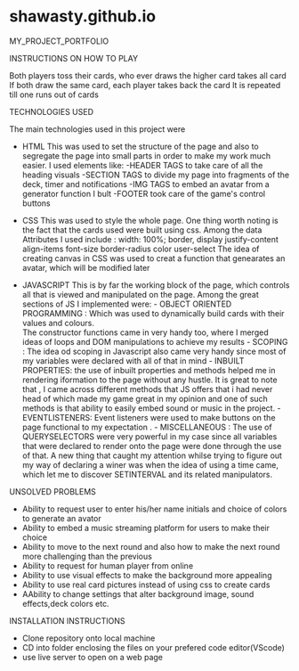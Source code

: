# shawasty.github.io
MY_PROJECT_PORTFOLIO

INSTRUCTIONS ON HOW TO PLAY

Both players toss their cards, who ever draws the higher card takes all card 
If both draw the same card, each player takes back the card
It is repeated till one runs out of cards




TECHNOLOGIES USED

The main technologies used in this project were 
- HTML 
    This was used to set the structure of the page and also to segregate the page into 
    small parts in order to make my work much easier.
    I used elements like:
      -HEADER TAGS  to take care of all the heading visuals
      -SECTION TAGS to divide my page into fragments of the deck, timer and notifications
      -IMG TAGS to embed an avatar from a generator function I bult
      -FOOTER took care of the game's control buttons
     
    
- CSS
    This was used to style the whole page. One thing worth noting is the fact that the cards
    used were built using css. Among the data Attributes I used include :
        width: 100%;
        border, display
        justify-content
        align-items
        font-size
        border-radius
        color
        user-select
     The idea of creating canvas in CSS was used to creat a function that genearates an avatar, which will be modified later
      
      
- JAVASCRIPT
    This is by far the working block of the page, which controls all that is viewed and manipulated on the page.
    Among the great sections of JS I implemented were:
        - OBJECT ORIENTED PROGRAMMING :
              Which was used to dynamically build cards with their values and colours.  
              The constructor functions came in very handy too, where I merged ideas of loops and DOM manipulations to achieve my results
        - SCOPING :
              The idea od scoping in Javascript also came very handy since most of my variables were declared with all of that in mind
        - INBUILT PROPERTIES:
              the use of inbuilt properties and methods helped me in rendering iformation to the page without any hustle.
              It is great to note that , I came across different methods that JS offers that i had never head of which made my game great in my opinion 
              and one of such methods is that ability to easily embed sound or music in the project.
        - EVENTLISTENERS:
              Event listeners were used to make buttons on the page functional to my expectation .
        - MISCELLANEOUS :
              The use of QUERYSELECTORS were very powerful in my case since all variables that were declared to render onto the page were done through 
              the use of that.
              A new thing that caught my attention whilse trying to figure out my way of declaring a winer was when the idea of using a time came, which
              let me to discover SETINTERVAL and its related manipulators.


UNSOLVED PROBLEMS

- Ability to request user to enter his/her name initials and choice of colors to generate an avator 
- Ability to embed a music streaming platform for users to make their choice
- Ability to move to the next round and also how to make the next round more challenging than the previous
- Ability to request for human player from online
- Ability to use visual effects to make the background more appealing
- Ability to use real card pictures instead of using css to create cards
- AAbility to change settings that alter background image, sound effects,deck colors etc.


INSTALLATION INSTRUCTIONS

- Clone repository onto local machine
- CD into folder enclosing the files on your prefered code editor(VScode)
- use live server to open on a web page
